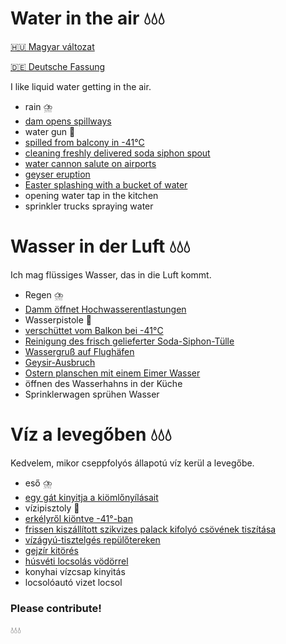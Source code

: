 # Water in the air 💧💧💧

[🇭🇺 Magyar változat](#víz-a-levegőben-)

[🇩🇪 Deutsche Fassung](#wasser-in-der-luft-)

I like liquid water getting in the air.

- rain ⛈️
- [dam opens spillways](https://odysee.com/@RT:fd/china_dam_2206:4)
- water gun 🔫
- [spilled from balcony in -41°С](https://www.youtube.com/watch?v=AzKr1QmuBh8)
- [cleaning freshly delivered soda siphon spout](https://cdn.kifli.hu/images/grocery/products/52565/52565-1602774317.jpg)
- [water cannon salute on airports](https://www.youtube.com/watch?v=wd8faWuCjdo)
- [geyser eruption](https://www.youtube.com/watch?v=JagzNA2oG20)
- [Easter splashing with a bucket of water](https://www.youtube.com/watch?v=V18f9vLo1z4)
- opening water tap in the kitchen
- sprinkler trucks spraying water

# Wasser in der Luft 💧💧💧

Ich mag flüssiges Wasser, das in die Luft kommt.

- Regen ⛈️
- [Damm öffnet Hochwasserentlastungen](https://odysee.com/@RT:fd/china_dam_2206:4)
- Wasserpistole 🔫
- [verschüttet vom Balkon bei -41°С](https://www.youtube.com/watch?v=AzKr1QmuBh8)
- [Reinigung des frisch gelieferter Soda-Siphon-Tülle](https://cdn.kifli.hu/images/grocery/products/52565/52565-1602774317.jpg)
- [Wassergruß auf Flughäfen](https://www.youtube.com/watch?v=wd8faWuCjdo)
- [Geysir-Ausbruch](https://www.youtube.com/watch?v=JagzNA2oG20)
- [Ostern planschen mit einem Eimer Wasser](https://www.youtube.com/watch?v=V18f9vLo1z4)
- öffnen des Wasserhahns in der Küche
- Sprinklerwagen sprühen Wasser

# Víz a levegőben 💧💧💧

Kedvelem, mikor cseppfolyós állapotú víz kerül a levegőbe.

- eső ⛈️
- [egy gát kinyitja a kiömlőnyílásait](https://odysee.com/@RT:fd/china_dam_2206:4)
- vízipisztoly 🔫
- [erkélyről kiöntve -41°-ban](https://www.youtube.com/watch?v=AzKr1QmuBh8)
- [frissen kiszállított szikvizes palack kifolyó csövének tiszítása](https://cdn.kifli.hu/images/grocery/products/52565/52565-1602774317.jpg)
- [vízágyú-tisztelgés repülőtereken](https://www.youtube.com/watch?v=wd8faWuCjdo)
- [gejzír kitörés](https://www.youtube.com/watch?v=JagzNA2oG20)
- [húsvéti locsolás vödörrel](https://www.youtube.com/watch?v=V18f9vLo1z4)
- konyhai vízcsap kinyitás
- locsolóautó vizet locsol

### Please contribute!

💧💧💧
